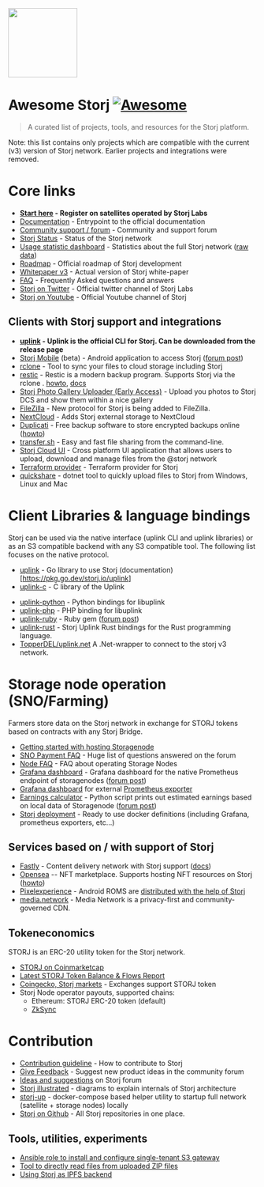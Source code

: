 <img src="https://assets.website-files.com/602eda09fc78afc76e9706b6/60917840ebdae99bf420b0a3_dcs.svg" width="140"/>

# Awesome Storj [![Awesome](https://cdn.rawgit.com/sindresorhus/awesome/d7305f38d29fed78fa85652e3a63e154dd8e8829/media/badge.svg)](https://github.com/sindresorhus/awesome)

> A curated list of projects, tools, and resources for the Storj platform. 

Note: this list contains only projects which are compatible with the current (v3) version of Storj network. Earlier projects and integrations were removed.

# Core links

- **[Start here](https://www.storj.io/) - Register on satellites operated by Storj Labs**
- [Documentation](https://docs.storj.io/dcs/) - Entrypoint to the official documentation
- [Community support / forum](forum.storj.io/) - Community and support forum
- [Storj Status](https://status.storj.io/) - Status of the Storj network
- [Usage statistic dashboard](https://storjstats.info/) - Statistics about the full Storj network ([raw data](https://stats.storjshare.io/))
- [Roadmap](https://github.com/storj/roadmap/) - Official roadmap of Storj development
- [Whitepaper v3](https://storj.io/storj.pdf) - Actual version of Storj white-paper 
- [FAQ](https://docs.storj.io/dcs/support/faqs) - Frequently Asked questions and answers 
- [Storj on Twitter](https://twitter.com/storj/) - Official twitter channel of Storj Labs
- [Storj on Youtube](https://www.youtube.com/c/StorjLabs) - Official Youtube channel of Storj

## Clients with Storj support and integrations 

* **[uplink](https://github.com/storj/storj/releases) - Uplink is the official CLI for Storj. Can be downloaded from the release page** 
* [Storj Mobile](https://play.google.com/store/apps/details?id=com.storj_mobile) (beta) - Android application to access Storj ([forum post](https://forum.storj.io/t/storj-mobile-beta-for-android/15578))
* [rclone](https://rclone.org/storj/) - Tool to sync your files to cloud storage including Storj 
* [restic](https://restic.net/) - Restic is a modern backup program. Supports Storj via the rclone . [howto](https://docs.storj.io/dcs/how-tos/backup-with-restic), [docs](https://restic.readthedocs.io/en/stable/030_preparing_a_new_repo.html#other-services-via-rclone)
* [Storj Photo Gallery Uploader (Early Access)](https://play.google.com/store/apps/details?id=io.storj.photogalleryuploader) - Upload you photos to Storj DCS and show them within a nice gallery
* [FileZilla](https://docs.storj.io/dcs/how-tos/set-up-filezilla-for-decentralized-file-transfer) - New protocol for Storj is being added to FileZilla. 
* [NextCloud](https://apps.nextcloud.com/apps/storj) - Adds Storj external storage to NextCloud 
* [Duplicati](https://www.duplicati.com/) - Free backup software to store encrypted backups online ([howto](https://docs.storj.io/dcs/how-tos/backup-with-duplicati))
* [transfer.sh](https://github.com/dutchcoders/transfer.sh) - Easy and fast file sharing from the command-line.
* [Storj Cloud UI](https://github.com/FazioNico/storj-cloud-ui) - Cross platform UI application that allows users to upload, download and manage files from the @storj network
* [Terraform provider](http://github.com/mjpitz/terraform-provider-storj) - Terraform provider for Storj
* [quickshare](https://github.com/TopperDEL/Quickshare) - dotnet tool to quickly upload files to Storj from Windows, Linux and Mac

# Client Libraries & language bindings

Storj can be used via the native interface (uplink CLI and uplink libraries) or as an S3 compatible backend with any S3 compatible tool. The following list focuses on the native protocol.

- [uplink](https://github.com/storj/uplink) - Go library to use Storj (documentation)[https://pkg.go.dev/storj.io/uplink]
- [uplink-c](https://github.com/storj/uplink-c) - C library of the Uplink

* [uplink-python](https://github.com/storj-thirdparty/uplink-python) - Python bindings for libuplink
* [uplink-php](https://github.com/storj-thirdparty/uplink-php/pull/20#pullrequestreview-818737763) - PHP binding for libuplink
* [uplink-ruby](https://forum.storj.io/t/uplink-for-ruby) - Ruby gem ([forum post](https://forum.storj.io/t/uplink-for-ruby/22929?u=bre))
* [uplink-rust](https://github.com/storj-thirdparty/uplink-rust) - Storj Uplink Rust bindings for the Rust programming language.
* [TopperDEL/uplink.net](https://github.com/TopperDEL/uplink.net)  A .Net-wrapper to connect to the storj v3 network.

# Storage node operation (SNO/Farming)

Farmers store data on the Storj network in exchange for STORJ tokens based on contracts with any Storj Bridge.

- [Getting started with hosting Storagenode](https://www.storj.io/host-a-node/)
- [SNO Payment FAQ](https://forum.storj.io/t/sno-payment-mega-faq/16228) - Huge list of questions answered on the forum
- [Node FAQ](https://docs.storj.io/node/resources/faq) - FAQ about operating Storage Nodes
- [Grafana dashboard](https://gist.github.com/littleskunk/b16567743626d9dd33454463a2e8a5d4) - Grafana dashboard for the native Prometheus endpoint of storagenodes ([forum post](https://forum.storj.io/t/tech-preview-email-alerts-with-grafana-and-prometheus/16156/8))
- [Grafana dashboard](https://github.com/anclrii/Storj-Exporter-dashboard) for external [Prometheus exporter](https://github.com/anclrii/Storj-Exporter)
- [Earnings calculator](https://github.com/ReneSmeekes/storj_earnings) - Python script prints out estimated earnings based on local data of Storagenode ([forum post](https://forum.storj.io/t/earnings-calculator-update-2022-01-13-v11-0-0-detailed-earnings-info-and-health-status-of-your-node-including-vetting-progress/1794/432))
- [Storj deployment](https://github.com/tomaae/storj-deployment) - Ready to use docker definitions (including Grafana, prometheus exporters, etc...)

## Services based on / with support of Storj 

* [Fastly](https://fastly.com) - Content delivery network with Storj support ([docs](https://docs.fastly.com/en/guides/storj-dcs-object-storage))
* [Opensea](https://opensea.io/) -- NFT marketplace. Supports hosting NFT resources on Storj ([howto](https://docs.storj.io/dcs/how-tos/nft-storage))
* [Pixelexperience](https://download.pixelexperience.org/) - Android ROMS are [distributed with the help of Storj](https://www.storj.io/blog/pixelexperience-scales-up-software-distribution-with-storj-dcs)
* [media.network](https://docs.media.network/storj-about/) - Media Network is a privacy-first and community-governed CDN.

## Tokeneconomics

STORJ is an ERC-20 utility token for the Storj network.

* [STORJ on Coinmarketcap](https://coinmarketcap.com/currencies/storj/)
* [Latest STORJ Token Balance & Flows Report](https://www.storj.io/category/token-report)
* [Coingecko, Storj markets](https://www.coingecko.com/en/coins/storj#markets) - Exchanges support STORJ token
* Storj Node operator payouts, supported chains:
  * Ethereum: STORJ ERC-20 token (default)
  * [ZkSync](https://storj-labs.gitbook.io/node/dependencies/storage-node-operator-payout-information/zk-sync-opt-in-for-snos)

# Contribution

- [Contribution guideline](https://github.com/storj/storj/blob/main/CONTRIBUTING.md) - How to contribute to Storj
- [Give Feedback](https://forum.storj.io/c/ideas-and-suggestions/5) - Suggest new product ideas in the community forum
- [Ideas and suggestions](https://forum.storj.io/c/ideas-and-suggestions/5) on Storj forum
- [Storj illustrated](https://github.com/storj/illustrated) - diagrams to explain internals of Storj architecture
- [storj-up](https://github.com/storj/up) - docker-compose based helper utility to startup full network (satellite + storage nodes) locally
- [Storj on Github](https://github.com/storj) - All Storj repositories in one place.

## Tools, utilities, experiments

- [Ansible role to install and configure single-tenant S3 gateway](https://gitlab.phowork.fr/phowork/iac/ansible/roles/storj-gateway-st)
- [Tool to directly read files from uploaded ZIP files](https://github.com/storj/zipper)
- [Using Storj as IPFS backend](https://github.com/kaloyan-raev/ipfs-go-ds-storj)
